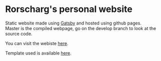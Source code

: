 # Rorscharg's personal website

Static website made using [Gatsby](https://www.gatsbyjs.org/)
and hosted using github pages.  
Master is the compiled webpage, go on the develop branch to look at the source code.

You can visit the webiste [here](http://rorscharg.com).

Template used is available [here](https://github.com/gatsbyjs/gatsby-starter-blog).
